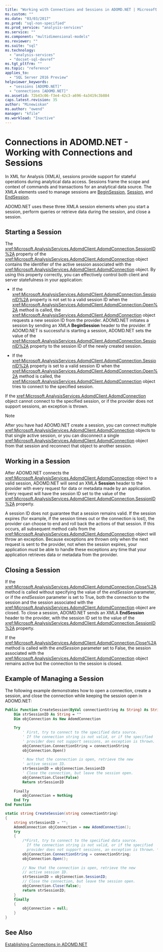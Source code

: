 ```yaml
---
title: "Working with Connections and Sessions in ADOMD.NET | Microsoft Docs"
ms.custom: ""
ms.date: "03/03/2017"
ms.prod: "sql-non-specified"
ms.prod_service: "analysis-services"
ms.service: ""
ms.component: "multidimensional-models"
ms.reviewer: ""
ms.suite: "sql"
ms.technology: 
  - "analysis-services"
  - "docset-sql-devref"
ms.tgt_pltfrm: ""
ms.topic: "reference"
applies_to: 
  - "SQL Server 2016 Preview"
helpviewer_keywords: 
  - "sessions [ADOMD.NET]"
  - "connections [ADOMD.NET]"
ms.assetid: 72b43c06-f3e4-42c3-a696-4a3419c3b884
caps.latest.revision: 35
author: "Minewiskan"
ms.author: "owend"
manager: "kfile"
ms.workload: "Inactive"
---
```

# Connections in ADOMD.NET - Working with Connections and Sessions
  In XML for Analysis (XMLA), sessions provide support for stateful operations during analytical data access. Sessions frame the scope and context of commands and transactions for an analytical data source. The XMLA elements used to manage sessions are [BeginSession](../../analysis-services/xmla/xml-elements-headers/beginsession-element-xmla.md), [Session](../../analysis-services/xmla/xml-elements-headers/session-element-xmla.md), and [EndSession](../../analysis-services/xmla/xml-elements-headers/endsession-element-xmla.md).  
  
 ADOMD.NET uses these three XMLA session elements when you start a session, perform queries or retrieve data during the session, and close a session.  
  
## Starting a Session  
 The <xref:Microsoft.AnalysisServices.AdomdClient.AdomdConnection.SessionID%2A> property of the <xref:Microsoft.AnalysisServices.AdomdClient.AdomdConnection> object contains the identifier of the active session associated with the <xref:Microsoft.AnalysisServices.AdomdClient.AdomdConnection> object. By using this property correctly, you can effectively control both client and server statefulness in your application:  
  
-   If the <xref:Microsoft.AnalysisServices.AdomdClient.AdomdConnection.SessionID%2A> property is not set to a valid session ID when the <xref:Microsoft.AnalysisServices.AdomdClient.AdomdConnection.Open%2A> method is called, the <xref:Microsoft.AnalysisServices.AdomdClient.AdomdConnection> object requests a new session ID from the provider. ADOMD.NET initiates a session by sending an XMLA **BeginSession** header to the provider. If ADOMD.NET is successful is starting a session, ADOMD.NET sets the value of the <xref:Microsoft.AnalysisServices.AdomdClient.AdomdConnection.SessionID%2A> property to the session ID of the newly created session.  
  
-   If the <xref:Microsoft.AnalysisServices.AdomdClient.AdomdConnection.SessionID%2A> property is set to a valid session ID when the <xref:Microsoft.AnalysisServices.AdomdClient.AdomdConnection.Open%2A> method is called, the <xref:Microsoft.AnalysisServices.AdomdClient.AdomdConnection> object tries to connect to the specified session.  
  
 If the <xref:Microsoft.AnalysisServices.AdomdClient.AdomdConnection> object cannot connect to the specified session, or if the provider does not support sessions, an exception is thrown.  
  
> [!NOTE]  
>  After you have had ADOMD.NET create a session, you can connect multiple <xref:Microsoft.AnalysisServices.AdomdClient.AdomdConnection> objects to that single active session, or you can disconnect a single <xref:Microsoft.AnalysisServices.AdomdClient.AdomdConnection> object from that session and reconnect that object to another session.  
  
## Working in a Session  
 After ADOMD.NET connects the <xref:Microsoft.AnalysisServices.AdomdClient.AdomdConnection> object to a valid session, ADOMD.NET will send an XMLA **Session** header to the provider with every request for data or metadata made by an application. Every request will have the session ID set to the value of the <xref:Microsoft.AnalysisServices.AdomdClient.AdomdConnection.SessionID%2A> property.  
  
 A session ID does not guarantee that a session remains valid. If the session expires (for example, if the session times out or the connection is lost), the provider can choose to end and roll back the actions of that session. If this occurs, all subsequent method calls from the <xref:Microsoft.AnalysisServices.AdomdClient.AdomdConnection> object will throw an exception. Because exceptions are thrown only when the next request is sent to the provider, not when the session expires, your application must be able to handle these exceptions any time that your application retrieves data or metadata from the provider.  
  
## Closing a Session  
 If the <xref:Microsoft.AnalysisServices.AdomdClient.AdomdConnection.Close%2A> method is called without specifying the value of the *endSession* parameter, or if the *endSession* parameter is set to True, both the connection to the session and the session associated with the <xref:Microsoft.AnalysisServices.AdomdClient.AdomdConnection> object are closed. To close a session, ADOMD.NET sends an XMLA **EndSession** header to the provider, with the session ID set to the value of the <xref:Microsoft.AnalysisServices.AdomdClient.AdomdConnection.SessionID%2A> property.  
  
 If the <xref:Microsoft.AnalysisServices.AdomdClient.AdomdConnection.Close%2A> method is called with the *endSession* parameter set to False, the session associated with the <xref:Microsoft.AnalysisServices.AdomdClient.AdomdConnection> object remains active but the connection to the session is closed.  
  
## Example of Managing a Session  
 The following example demonstrates how to open a connection, create a session, and close the connection while keeping the session open in ADOMD.NET:  
  
```vb  
Public Function CreateSession(ByVal connectionString As String) As String  
    Dim strSessionID As String = ""  
    Dim objConnection As New AdomdConnection  
  
    Try  
        ' First, try to connect to the specified data source.  
        ' If the connection string is not valid, or if the specified  
        ' provider does not support sessions, an exception is thrown.  
        objConnection.ConnectionString = connectionString  
        objConnection.Open()  
  
        ' Now that the connection is open, retrieve the new  
        ' active session ID.  
        strSessionID = objConnection.SessionID  
        ' Close the connection, but leave the session open.  
        objConnection.Close(False)  
        Return strSessionID  
  
    Finally  
        objConnection = Nothing  
    End Try  
End Function  
```  
  
```csharp  
static string CreateSession(string connectionString)  
{  
    string strSessionID = "";  
    AdomdConnection objConnection = new AdomdConnection();  
    try  
    {  
        /*First, try to connect to the specified data source.  
          If the connection string is not valid, or if the specified  
          provider does not support sessions, an exception is thrown. */  
        objConnection.ConnectionString = connectionString;  
        objConnection.Open();  
  
        // Now that the connection is open, retrieve the new  
        // active session ID.  
        strSessionID = objConnection.SessionID;  
        // Close the connection, but leave the session open.  
        objConnection.Close(false);  
        return strSessionID;  
    }  
    finally  
    {  
        objConnection = null;  
    }  
}  
```  
  
## See Also  
 [Establishing Connections in ADOMD.NET](../../analysis-services/multidimensional-models-adomd-net-client/connections-in-adomd-net.md)  
  
  
